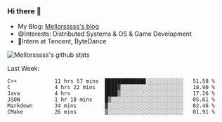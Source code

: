 ### Hi there 👋

- My Blog: [Mellorsssss's blog](https://mellorsssss.com/)
- 😄Interests: Distributed Systems & OS & Game Development
- 🤔Intern at Tencent, ByteDance


![Mellorsssss's github stats](https://github-readme-stats.vercel.app/api?username=Mellorsssss&show_icons=true&theme=radical)

<!-- ![Top Langs](https://github-readme-stats.vercel.app/api/top-langs/?username=anuraghazra&hide=javascript,html,typescript,css,glsl) -->

<!--
**Mellorsssss/Mellorsssss** is a ✨ _special_ ✨ repository because its `README.md` (this file) appears on your GitHub profile.

Here are some ideas to get you started:

- 🔭 I’m currently working on ...
- 🌱 I’m currently learning ...
- 👯 I’m looking to collaborate on ...
- 🤔 I’m looking for help with ...
- 💬 Ask me about ...
- 📫 How to reach me: ...
- 😄 Pronouns: ...
- ⚡ Fun fact: ...
-->

Last Week:
<!--START_SECTION:waka-->

```text
C++            11 hrs 57 mins  █████████████░░░░░░░░░░░░   51.58 %
C              4 hrs 22 mins   ████▓░░░░░░░░░░░░░░░░░░░░   18.90 %
Java           4 hrs           ████▒░░░░░░░░░░░░░░░░░░░░   17.26 %
JSON           1 hr 18 mins    █▒░░░░░░░░░░░░░░░░░░░░░░░   05.61 %
Markdown       34 mins         ▓░░░░░░░░░░░░░░░░░░░░░░░░   02.46 %
CMake          26 mins         ▒░░░░░░░░░░░░░░░░░░░░░░░░   01.91 %
```

<!--END_SECTION:waka-->
